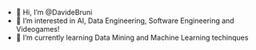- 👋 Hi, I’m @DavideBruni
- 👀 I’m interested in AI, Data Engineering, Software Engineering and Videogames!
- 🌱 I’m currently learning Data Mining and Machine Learning techinques

<!---
DavideBruni/DavideBruni is a ✨ special ✨ repository because its `README.md` (this file) appears on your GitHub profile.
You can click the Preview link to take a look at your changes.
--->
